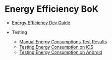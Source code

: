 # Energy Efficiency BoK

* [Energy Efficiency Dev Guide](./ENERGY_GUIDE_DEV.md)

* Testing
    * [Manual Energy Consumptions Test Results](./QA_test_results.md)
    * [Testing Energy Consumption on iOS](./QA_iOS.md)
    * [Testing Energy Consumption on Android](./QA_Android.md)
